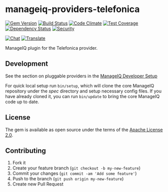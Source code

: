 # manageiq-providers-telefonica

[![Gem Version](https://badge.fury.io/rb/manageiq-providers-telefonica.svg)](http://badge.fury.io/rb/manageiq-providers-telefonica)
[![Build Status](https://travis-ci.org/ManageIQ/manageiq-providers-telefonica.svg)](https://travis-ci.org/ManageIQ/manageiq-providers-telefonica)
[![Code Climate](https://codeclimate.com/github/ManageIQ/manageiq-providers-telefonica.svg)](https://codeclimate.com/github/ManageIQ/manageiq-providers-telefonica)
[![Test Coverage](https://codeclimate.com/github/ManageIQ/manageiq-providers-telefonica/badges/coverage.svg)](https://codeclimate.com/github/ManageIQ/manageiq-providers-telefonica/coverage)
[![Dependency Status](https://gemnasium.com/ManageIQ/manageiq-providers-telefonica.svg)](https://gemnasium.com/ManageIQ/manageiq-providers-telefonica)
[![Security](https://hakiri.io/github/ManageIQ/manageiq-providers-telefonica/master.svg)](https://hakiri.io/github/ManageIQ/manageiq-providers-telefonica/master)

[![Chat](https://badges.gitter.im/Join%20Chat.svg)](https://gitter.im/ManageIQ/manageiq-providers-telefonica?utm_source=badge&utm_medium=badge&utm_campaign=pr-badge&utm_content=badge)
[![Translate](https://img.shields.io/badge/translate-zanata-blue.svg)](https://translate.zanata.org/zanata/project/view/manageiq-providers-telefonica)

ManageIQ plugin for the Telefonica provider.

## Development

See the section on pluggable providers in the [ManageIQ Developer Setup](http://manageiq.org/docs/guides/developer_setup)

For quick local setup run `bin/setup`, which will clone the core ManageIQ repository under the *spec* directory and setup necessary config files. If you have already cloned it, you can run `bin/update` to bring the core ManageIQ code up to date.

## License

The gem is available as open source under the terms of the [Apache License 2.0](http://www.apache.org/licenses/LICENSE-2.0).

## Contributing

1. Fork it
2. Create your feature branch (`git checkout -b my-new-feature`)
3. Commit your changes (`git commit -am 'Add some feature'`)
4. Push to the branch (`git push origin my-new-feature`)
5. Create new Pull Request
